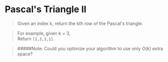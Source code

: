 Pascal's Triangle II
====================

>Given an index k, return the kth row of the Pascal's triangle.

>For example, given k = 3,  
>Return `[1,3,3,1]`.

>#####Note:
>Could you optimize your algorithm to use only _O(k)_ extra space?
